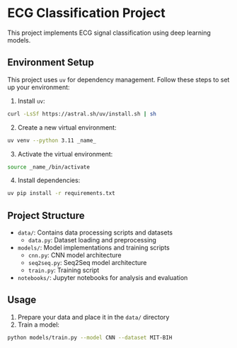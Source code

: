 # ECG Classification Project

This project implements ECG signal classification using deep learning models.

## Environment Setup

This project uses `uv` for dependency management. Follow these steps to set up your environment:

1. Install `uv`:

```bash
curl -LsSf https://astral.sh/uv/install.sh | sh
```

2. Create a new virtual environment:
```bash
uv venv --python 3.11 _name_
```

3. Activate the virtual environment:
```bash
source _name_/bin/activate
```

4. Install dependencies:
```bash
uv pip install -r requirements.txt
```


## Project Structure

- `data/`: Contains data processing scripts and datasets
  - `data.py`: Dataset loading and preprocessing
- `models/`: Model implementations and training scripts
  - `cnn.py`: CNN model architecture
  - `seq2seq.py`: Seq2Seq model architecture
  - `train.py`: Training script
- `notebooks/`: Jupyter notebooks for analysis and evaluation

## Usage

1. Prepare your data and place it in the `data/` directory
2. Train a model:
```bash
python models/train.py --model CNN --dataset MIT-BIH
```